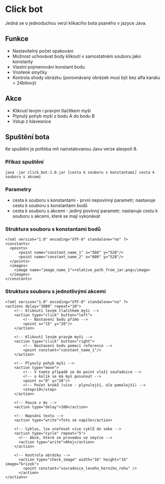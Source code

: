 # Click bot
Jedná se o jednoduchou verzi klikacího bota psaného v jazyce Java.

## Funkce
- Nastavitelný počet opakování
- Možnost uchovávat body kliknutí v samostatném souboru jako konstanty
- Vlastní pojmenování konstant bodu
- Vnořené smyčky
- Kontrola shody obrázku (porovnávaný obrázek musí být bez alfa kanálu = 24bitový)

## Akce
- Kliknutí levým i pravým tlačítkem myši
- Plynulý pohyb myší z bodu A do bodu B
- Vstup z klávesnice

## Spuštění bota
Ke spuštění je potřeba mít nainstalovanou Javu verze alespoň 8.
### Příkaz spuštění
 ```
 java -jar click_bot-1.0.jar [cesta k souboru s konstantami] cesta k souboru s akcemi
 ```

### Parametry
  - cesta k souboru s konstantami - první nepovinný parametr;
  nastavuje cestu k souboru s konstantami bodů
  - cesta k souboru s akcemi - jediný povinný parametr;
  nastavuje cestu k souboru s akcemi, které se mají vykonávat

### Struktura souboru s konstantami bodů
```
<?xml version="1.0" encoding="UTF-8" standalone="no" ?>
<constants>
  <points>
      <point name="constant_name_1" x="560" y="528"/>
      <point name="constant_name_2" x="600" y="528"/>
  </points>
  <images>
    <image name="image_name_1">relative_path_from_jar.png</image>
  </images>
</constants>
```

### Struktura souboru s jednotlivými akcemi
```
<?xml version="1.0" encoding="UTF-8" standalone="no" ?>
<actions delay="3000" repeat="10">
    <!-- Kliknutí levým tlačítkem myši -->
    <action type="click" button="left">
        <!-- Nastavení bodu přímo -->
        <point x="15" y="20"/>
    </action>

    <!-- Kliknutí levým pravým myši -->
    <action type="click" button="right">
        <!-- Nastavení bodu pomocí reference -->
        <point constant="constant_name_1"/>
    </action>

    <!-- Plynulý pohyb myši -->
    <action type="move">
        <!-- V tomto případě se do point vloží souřadnice -->
        <!-- o kolik se má myš posunout -->
        <point x="0" y="20"/>
        <!-- Počet kroků (více - plynulejší, ale pomalejší) -->
        <step>10</step>
    </action>

    <!-- Pauza v ms -->
    <action type="delay">100</action>

    <!-- Napsání textu -->
    <action type="write">Toto se napíše</action>

    <!-- Cyklus, lze vnořovat více cyklů do sebe -->
    <action type="cycle" repeat="5">
      <!-- Akce, které se provedou ve smyčce -->
      <action type="write">Ahoj</action>
    </action>
    
    <!-- Kontrola obrázku -->
      <action type="check_image" width="16" height="16" image="krizek">
        <point constant="souradnice_leveho_horniho_rohu" />
      </action>
</actions>
```